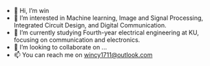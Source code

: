- 👋 Hi, I’m win
- 👀 I’m interested in Machine learning, Image and Signal Processing, Integrated Circuit Design, and Digital Communication.
- 🌱 I’m currently studying Fourth-year electrical engineering at KU, focusing on communication and electronics.
- 💞️ I’m looking to collaborate on ...
- 📫 You can reach me on wincy1711@outlook.com

<!---
wincy1711/wincy1711 is a ✨ special ✨ repository because its `README.md` (this file) appears on your GitHub profile.
You can click the Preview link to take a look at your changes.
--->
